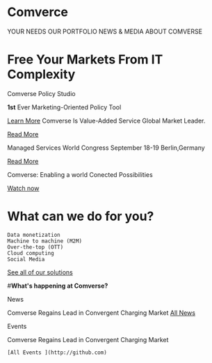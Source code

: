 
# Comverce

YOUR NEEDS
OUR PORTFOLIO
NEWS & MEDIA
ABOUT COMVERSE


# **Free Your Markets From IT Complexity**
 Comverse Policy Studio 
 
 **1st** Ever Marketing-Oriented Policy Tool 
 
[Learn More](http://github.com)
Comverse Is Value-Added Service Global Market Leader.
  
[Read More](http://github.com)

Managed Services World Congress September 18-19 Berlin,Germany

[Read More](http://github.com)

Comverse: Enabling a world Conected Possibilities

[Watch now](http://github.com)

# **What can we do for you?**


    Data monetization
    Machine to machine (M2M)
    Over-the-top (OTT)
    Cloud computing
    Social Media
    
 [ See all of our solutions ](http://github.com)

#**What's happening at Comverse?**

News

 Comverse Regains Lead in Convergent Charging Market 
    [All News ](http://github.com)

Events

 Comverse Regains Lead in Convergent Charging Market 

    [All Events ](http://github.com)
